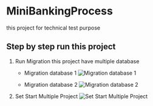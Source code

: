 # MiniBankingProcess
this project for technical test purpose 

## Step by step run this project
1. Run Migration
this project have multiple database
	- Migration database 1
![Migration database 1](https://github.com/yankzsoe/MiniBankingProcess/ReadMeAssets/RunMigration1.jpg)

	- Migration database 2
![Migration database 2](https://github.com/yankzsoe/MiniBankingProcess/ReadMeAssets/RunMigration2.jpg)

2. Set Start Multiple Project
![Set Start Multiple Project](https://github.com/yankzsoe/MiniBankingProcess/ReadMeAssets/SetStartMultipleProject.jpg)